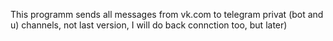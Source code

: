 This programm sends all messages from vk.com to telegram privat (bot and u) channels, not last version, I will do back connction too, but later)
